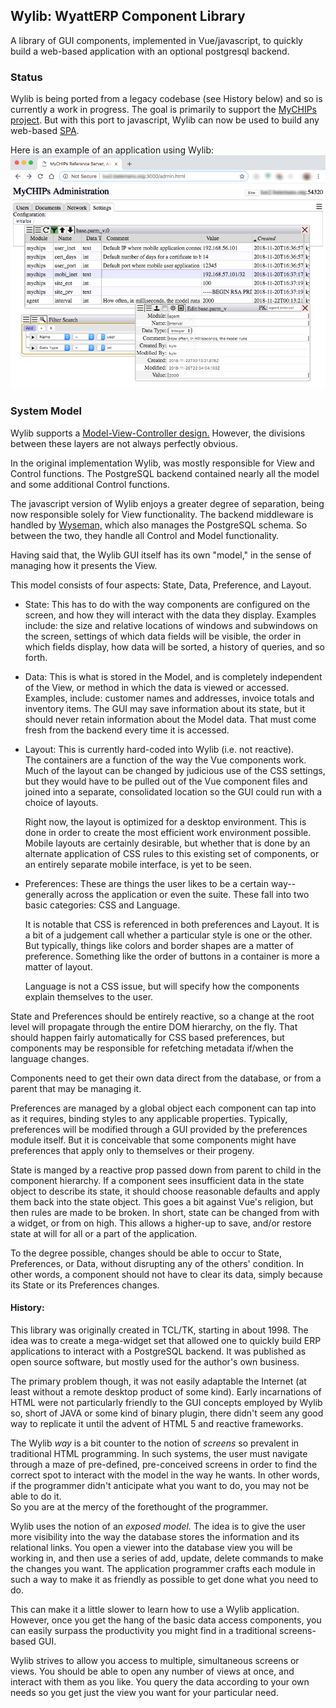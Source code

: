 ## Wylib: WyattERP Component Library

A library of GUI components, implemented in Vue/javascript, to quickly build a 
web-based application with an optional postgresql backend.

### Status
Wylib is being ported from a legacy codebase (see History below)
and so is currently a work in progress.
The goal is primarily to support the 
[MyCHIPs project](http://www.gotchoices.org/mychips/index.html).
But with this port to javascript, Wylib can now be used to build any web-based 
[SPA](http://wikipedia.org/wiki/Single-page_application).

Here is an example of an application using Wylib:
![Screenshot](doc/screenshot1.png)

### System Model
Wylib supports a 
[Model-View-Controller design.](https://en.wikipedia.org/wiki/Model-view-controller)
However, the divisions between these layers are not always perfectly obvious.

In the original implementation Wylib, was mostly responsible for View and 
Control functions.
The PostgreSQL backend contained nearly all the model and some additional 
Control functions.

The javascript version of Wylib enjoys a greater degree of separation, being 
now responsible solely for View functionality.  The backend middleware is 
handled by [Wyseman,](http://github.com/gotchoices/wyseman)
which also manages the PostgreSQL schema.
So between the two, they handle all Control and Model functionality.

Having said that, the Wylib GUI itself has its own "model," in the sense of 
managing how it presents the View.  

This model consists of four aspects: State, Data, Preference, and Layout.

* State: This has to do with the way components are configured on the
	screen, and how they will interact with the data they display.
	Examples include: the size and relative locations of windows and
	subwindows on the screen, settings of which data fields will be
	visible, the order in which fields display, how data will be
	sorted, a history of queries, and so forth.

* Data:	This is what is stored in the Model, and is completely independent
  	of the View, or method in which the data is viewed or accessed.
  	Examples, include: customer names and addresses, invoice totals
  	and inventory items.  The GUI may save information about its
  	state, but it should never retain information about the Model
  	data.  That must come fresh from the backend every time it is
  	accessed.

* Layout: This is currently hard-coded into Wylib (i.e. not reactive).  
	The containers are a function of the way the Vue components work.  
	Much of the layout can be changed by judicious use of the CSS 
	settings, but they would have to be pulled out of the Vue component 
	files and joined into a separate, consolidated location so the GUI 
	could run with a choice of layouts.
  	
  	Right now, the layout is optimized for a desktop environment.  This
  	is done in order to create the most efficient work environment
  	possible.  Mobile layouts are certainly desirable, but whether that
  	is done by an alternate application of CSS rules to this existing
  	set of components, or an entirely separate mobile interface, is yet 
  	to be seen.

* Preferences: These are things the user likes to be a certain way--generally
  	across the application or even the suite.  These fall into two
  	basic categories: CSS and Language.

	It is notable that CSS is referenced in both preferences and Layout.
	It is a bit of a judgement call whether a particular style is one
	or the other.  But typically, things like colors and border shapes
	are a matter of preference.  Something like the order of buttons in 
	a container is more a matter of layout.

	Language is not a CSS issue, but will specify how the components
	explain themselves to the user.

State and Preferences should be entirely reactive, so a change at the root 
level will propagate through the entire DOM hierarchy, on the fly.  That 
should happen fairly automatically for CSS based preferences, but components 
may be responsible for refetching metadata if/when the language changes.

Components need to get their own data direct from the database, or from a
parent that may be managing it.

Preferences are managed by a global object each component can tap into as it
requires, binding styles to any applicable properties.  Typically, preferences
will be modified through a GUI provided by the preferences module itself.  But
it is conceivable that some components might have preferences that apply only
to themselves or their progeny.

State is manged by a reactive prop passed down from parent to child in the
component hierarchy.  If a component sees insufficient data in the state
object to describe its state, it should choose reasonable defaults and apply
them back into the state object.  This goes a bit against Vue's religion, but
then rules are made to be broken.  In short, state can be changed from with a
widget, or from on high.  This allows a higher-up to save, and/or restore
state at will for all or a part of the application.

To the degree possible, changes should be able to occur to State, Preferences,
or Data, without disrupting any of the others' condition.  In other words, a
component should not have to clear its data, simply because its State or
its Preferences changes.

#### History:
This library was originally created in TCL/TK, starting in about 1998.  The 
idea was to create a mega-widget set that allowed one to quickly build ERP 
applications to interact with a PostgreSQL backend.  It was published as
open source software, but mostly used for the author's own business.

The primary problem though, it was not easily adaptable the Internet
(at least without a remote desktop product of some kind).  Early incarnations
of HTML were not particularly friendly to the GUI concepts employed by Wylib
so, short of JAVA or some kind of binary plugin, there didn't seem any good
way to replicate it until the advent of HTML 5 and reactive frameworks.

The Wylib *way* is a bit counter to the notion of *screens* so prevalent in traditional
HTML programming.  In such systems, the user must navigate through a maze of
pre-defined, pre-conceived screens in order to find the correct spot to
interact with the model in the way he wants.  In other words, if the
programmer didn't anticipate what you want to do, you may not be able to do it.  
So you are at the mercy of the forethought of the programmer.

Wylib uses the notion of an *exposed model.*  The idea is to give the user
more visibility into the way the database stores the information and its
relational links.  You open a viewer into the database view you will be
working in, and then use a series of add, update, delete commands to make
the changes you want.  The application programmer crafts each module in such 
a way to make it as friendly as possible to get done what you need to do.

This can make it a little slower to learn how to use a Wylib application.  
However, once you get the hang of the basic data access components, you can 
easily surpass the productivity you might find in a traditional screens-based GUI.

Wylib strives to allow you access to multiple, simultaneous screens or views.
You should be able to open any number of views at once, and interact with them 
as you like.  You query the data according to your own needs so you get just 
the view you want for your particular need.
